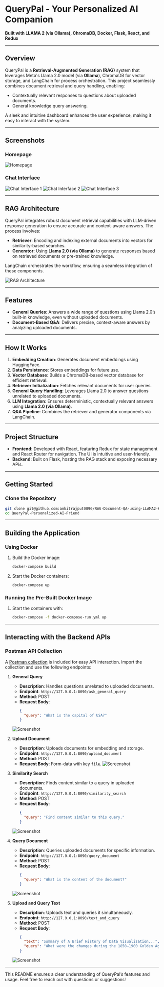 # QueryPal - Your Personalized AI Companion
**Built with LLAMA 2 (via Ollama), ChromaDB, Docker, Flask, React, and Redux**

---

## Overview

QueryPal is a **Retrieval-Augmented Generation (RAG)** system that leverages Meta's Llama 2.0 model (via **Ollama**), ChromaDB for vector storage, and LangChain for process orchestration. This project seamlessly combines document retrieval and query handling, enabling:

- Contextually relevant responses to questions about uploaded documents.
- General knowledge query answering.

A sleek and intuitive dashboard enhances the user experience, making it easy to interact with the system.

---

## Screenshots

### Homepage
![Homepage](./images/photo_5.png)

### Chat Interface
![Chat Interface 1](./images/photo_6.png)
![Chat Interface 2](./images/photo_7.png)
![Chat Interface 3](./images/photo_8.png)

---

## RAG Architecture

QueryPal integrates robust document retrieval capabilities with LLM-driven response generation to ensure accurate and context-aware answers. The process involves:

- **Retriever**: Encoding and indexing external documents into vectors for similarity-based searches.
- **Generator**: Using **Llama 2.0 (via Ollama)** to generate responses based on retrieved documents or pre-trained knowledge.

LangChain orchestrates the workflow, ensuring a seamless integration of these components.

![RAG Architecture](./images/RAG_arch_2.png)

---

## Features

- **General Queries**: Answers a wide range of questions using Llama 2.0’s built-in knowledge, even without uploaded documents.
- **Document-Based Q&A**: Delivers precise, context-aware answers by analyzing uploaded documents.

---

## How It Works

1. **Embedding Creation**: Generates document embeddings using HuggingFace.
2. **Data Persistence**: Stores embeddings for future use.
3. **Vector Database**: Builds a ChromaDB-based vector database for efficient retrieval.
4. **Retriever Initialization**: Fetches relevant documents for user queries.
5. **General Query Handling**: Leverages Llama 2.0 to answer questions unrelated to uploaded documents.
6. **LLM Integration**: Ensures deterministic, contextually relevant answers using **Llama 2.0 (via Ollama)**.
7. **Q&A Pipeline**: Combines the retriever and generator components via LangChain.

---

## Project Structure

- **Frontend**: Developed with React, featuring Redux for state management and React Router for navigation. The UI is intuitive and user-friendly.
- **Backend**: Built on Flask, hosting the RAG stack and exposing necessary APIs.

---

## Getting Started

### Clone the Repository

```bash
git clone git@github.com:ankitrajput0096/RAG-Document-QA-using-LLAMA2-ChromaDB.git
cd QueryPal-Personalized-AI-Friend
```

---

## Building the Application

### Using Docker

1. Build the Docker image:
   ```bash
   docker-compose build
   ```
2. Start the Docker containers:
   ```bash
   docker-compose up
   ```

### Running the Pre-Built Docker Image

1. Start the containers with:
   ```bash
   docker-compose -f docker-compose-run.yml up
   ```

---

## Interacting with the Backend APIs

### Postman API Collection

A [Postman collection](./RAG_backend/RAG_stack.postman_collection.json) is included for easy API interaction. Import the collection and use the following endpoints:

1. **General Query**
   - **Description**: Handles questions unrelated to uploaded documents.
   - **Endpoint**: `http://127.0.0.1:8090/ask_general_query`
   - **Method**: POST
   - **Request Body**:
     ```json
     {
       "query": "What is the capital of USA?"
     }
     ```
   ![Screenshot](./images/photo_1.png)

2. **Upload Document**
   - **Description**: Uploads documents for embedding and storage.
   - **Endpoint**: `http://127.0.0.1:8090/upload_document`
   - **Method**: POST
   - **Request Body**: Form-data with key `file`.
   ![Screenshot](./images/photo_2.png)

3. **Similarity Search**
   - **Description**: Finds content similar to a query in uploaded documents.
   - **Endpoint**: `http://127.0.0.1:8090/similarity_search`
   - **Method**: POST
   - **Request Body**:
     ```json
     {
       "query": "Find content similar to this query."
     }
     ```
   ![Screenshot](./images/photo_3.png)

4. **Query Document**
   - **Description**: Queries uploaded documents for specific information.
   - **Endpoint**: `http://127.0.0.1:8090/query_document`
   - **Method**: POST
   - **Request Body**:
     ```json
     {
       "query": "What is the content of the document?"
     }
     ```
   ![Screenshot](./images/photo_4.png)

5. **Upload and Query Text**
   - **Description**: Uploads text and queries it simultaneously.
   - **Endpoint**: `http://127.0.0.1:8090/text_and_query`
   - **Method**: POST
   - **Request Body**:
     ```json
     {
       "text": "Summary of A Brief History of Data Visualization...",
       "query": "What were the changes during the 1850–1900 Golden Age of statistical graphics?"
     }
     ```
   ![Screenshot](./images/photo_9.png)

---

This README ensures a clear understanding of QueryPal’s features and usage. Feel free to reach out with questions or suggestions!

